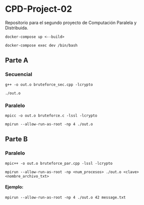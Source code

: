 # CPD-Project-02
Repositorio para el segundo proyecto de Computación Paralela y Distribuida.

```
docker-compose up <--build>
```

```
docker-compose exec dev /bin/bash
```

## Parte A
### Secuencial
```
g++ -o out.o bruteforce_sec.cpp -lcrypto
```
```
./out.o
```
### Paralelo
```
mpicc -o out.o bruteforce.c -lssl -lcrypto
```

```
mpirun --allow-run-as-root -np 4 ./out.o
```

## Parte B
### Paralelo
```
mpic++ -o out.o bruteforce_par.cpp -lssl -lcrypto
```

```
mpirun --allow-run-as-root -np <num_procesos> ./out.o <clave> <nombre_archivo_txt>
```

#### Ejemplo:
```
mpirun --allow-run-as-root -np 4 ./out.o 42 message.txt
```